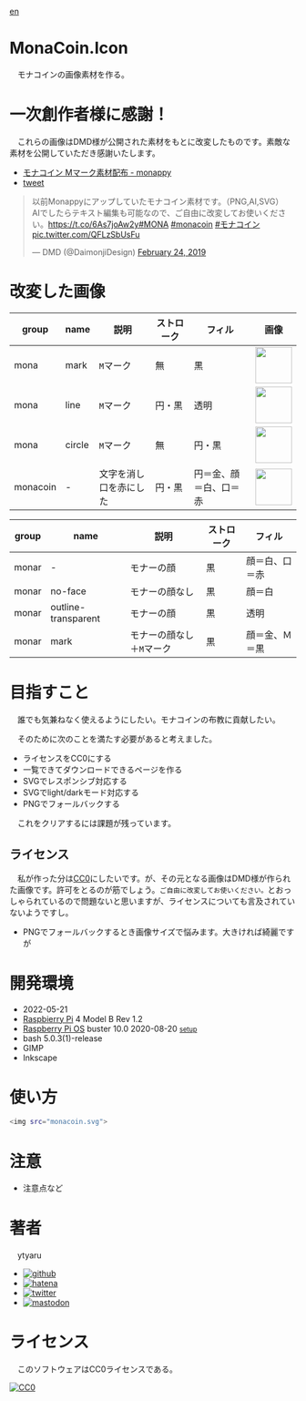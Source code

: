 [en](./README.en.md)

# MonaCoin.Icon

　モナコインの画像素材を作る。

# 一次創作者様に感謝！

　これらの画像はDMD様が公開された素材をもとに改変したものです。素敵な素材を公開していただき感謝いたします。

* [モナコイン Mマーク素材配布 - monappy][]
* [tweet](https://twitter.com/hashtag/monacoin?src=hash&amp;ref_src=twsrc%5Etfw)

[モナコイン Mマーク素材配布 - monappy]:https://monappy.jp/memo_logs/view/DMD/1917

<blockquote class="twitter-tweet"><p lang="ja" dir="ltr">以前Monappyにアップしていたモナコイン素材です。（PNG,AI,SVG）<br>AIでしたらテキスト編集も可能なので、ご自由に改変してお使いください。<a href="https://t.co/6As7joAw2y">https://t.co/6As7joAw2y</a><a href="https://twitter.com/hashtag/MONA?src=hash&amp;ref_src=twsrc%5Etfw">#MONA</a> <a href="https://twitter.com/hashtag/monacoin?src=hash&amp;ref_src=twsrc%5Etfw">#monacoin</a> <a href="https://twitter.com/hashtag/%E3%83%A2%E3%83%8A%E3%82%B3%E3%82%A4%E3%83%B3?src=hash&amp;ref_src=twsrc%5Etfw">#モナコイン</a> <a href="https://t.co/QFLzSbUsFu">pic.twitter.com/QFLzSbUsFu</a></p>&mdash; DMD (@DaimonjiDesign) <a href="https://twitter.com/DaimonjiDesign/status/1099674195779174400?ref_src=twsrc%5Etfw">February 24, 2019</a></blockquote> <script async src="https://platform.twitter.com/widgets.js" charset="utf-8"></script>

# 改変した画像

group|name|説明|ストローク|フィル|画像
-----|----|----|----------|------|----
mona|mark|`M`マーク|無|黒|<img src="./mona_mark_black.png" srcset="./mona_mark_black.svg" width="64" height="64">
mona|line|`M`マーク|円・黒|透明|<img src="./mona_line_black.png" srcset="./mona_line_black.svg" width="64" height="64">
mona|circle|`M`マーク|無|円・黒|<img src="./mona_circle_black.png" srcset="./mona_circle_black.svg" width="64" height="64">
monacoin|-|文字を消し口を赤にした|円・黒|円＝金、顔＝白、口＝赤|<img src="./monacoin.png" srcset="./monacoin.svg" width="64" height="64">

group|name|説明|ストローク|フィル
-----|----|----|----------|------
monar|-|モナーの顔|黒|顔＝白、口＝赤|<img src="./monar.png" srcset="./monar.svg" width="64" height="64">
monar|no-face|モナーの顔なし|黒|顔＝白|<img src="./monar_no_face.png" srcset="./monar_no_face.svg" width="64" height="64">
monar|outline-transparent|モナーの顔|黒|透明|<img src="./monar_outline_transparent.png" srcset="./monar_outline_transparent.svg" width="64" height="64">
monar|mark|モナーの顔なし＋`M`マーク|黒|顔＝金、Ｍ＝黒|<img src="./monar_mark.png" srcset="./monar_mark.svg" width="64" height="64">

# 目指すこと

　誰でも気兼ねなく使えるようにしたい。モナコインの布教に貢献したい。

　そのために次のことを満たす必要があると考えました。

* ライセンスをCC0にする
* 一覧できてダウンロードできるページを作る
* SVGでレスポンシブ対応する
* SVGでlight/darkモード対応する
* PNGでフォールバックする

　これをクリアするには課題が残っています。

## ライセンス

　私が作った分は[CC0][]にしたいです。が、その元となる画像はDMD様が作られた画像です。許可をとるのが筋でしょう。`ご自由に改変してお使いください。`とおっしゃられているので問題ないと思いますが、ライセンスについても言及されていないようですし。
* PNGでフォールバックするとき画像サイズで悩みます。大きければ綺麗ですが

[CC0]:https://creativecommons.org/publicdomain/zero/1.0/deed.ja

# 開発環境

* <time datetime="2022-05-21T09:25:14+0900">2022-05-21</time>
* [Raspbierry Pi](https://ja.wikipedia.org/wiki/Raspberry_Pi) 4 Model B Rev 1.2
* [Raspberry Pi OS](https://ja.wikipedia.org/wiki/Raspbian) buster 10.0 2020-08-20 <small>[setup](http://ytyaru.hatenablog.com/entry/2020/10/06/111111)</small>
* bash 5.0.3(1)-release
* GIMP
* Inkscape

# 使い方

```sh
<img src="monacoin.svg">
```

# 注意

* 注意点など

# 著者

　ytyaru

* [![github](http://www.google.com/s2/favicons?domain=github.com)](https://github.com/ytyaru "github")
* [![hatena](http://www.google.com/s2/favicons?domain=www.hatena.ne.jp)](http://ytyaru.hatenablog.com/ytyaru "hatena")
* [![twitter](http://www.google.com/s2/favicons?domain=twitter.com)](https://twitter.com/ytyaru1 "twitter")
* [![mastodon](http://www.google.com/s2/favicons?domain=mstdn.jp)](https://mstdn.jp/web/accounts/233143 "mastdon")

# ライセンス

　このソフトウェアはCC0ライセンスである。

[![CC0](http://i.creativecommons.org/p/zero/1.0/88x31.png "CC0")](http://creativecommons.org/publicdomain/zero/1.0/deed.ja)

